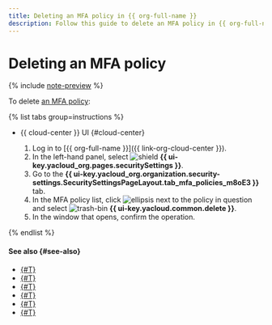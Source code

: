 ```yaml
---
title: Deleting an MFA policy in {{ org-full-name }}
description: Follow this guide to delete an MFA policy in {{ org-full-name }}.
---
```


# Deleting an MFA policy

{% include [note-preview](../../../_includes/note-preview.md) %}

To delete [an MFA policy](../../concepts/mfa.md#mfa-policies):

{% list tabs group=instructions %}

- {{ cloud-center }} UI {#cloud-center}

  1. Log in to [{{ org-full-name }}]({{ link-org-cloud-center }}).
  1. In the left-hand panel, select ![shield](../../../_assets/console-icons/shield.svg) **{{ ui-key.yacloud_org.pages.securitySettings }}**.
  1. Go to the **{{ ui-key.yacloud_org.organization.security-settings.SecuritySettingsPageLayout.tab_mfa_policies_m8oE3 }}** tab.
  1. In the MFA policy list, click ![ellipsis](../../../_assets/console-icons/ellipsis.svg) next to the policy in question and select ![trash-bin](../../../_assets/console-icons/trash-bin.svg) **{{ ui-key.yacloud.common.delete }}**.
  1. In the window that opens, confirm the operation.

{% endlist %}

#### See also {#see-also}

* [{#T}](./create-policy.md)
* [{#T}](./update-policy.md)
* [{#T}](./add-users.md)
* [{#T}](./deactivate-reactivate-policy.md)
* [{#T}](./manage-verification.md)
* [{#T}](../../concepts/mfa.md)